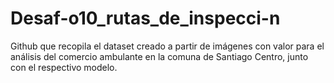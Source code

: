 # Desaf-o10_rutas_de_inspecci-n
Github que recopila el dataset creado a partir de imágenes con valor para el análisis del comercio ambulante en la comuna de Santiago Centro, junto con el respectivo modelo. 
